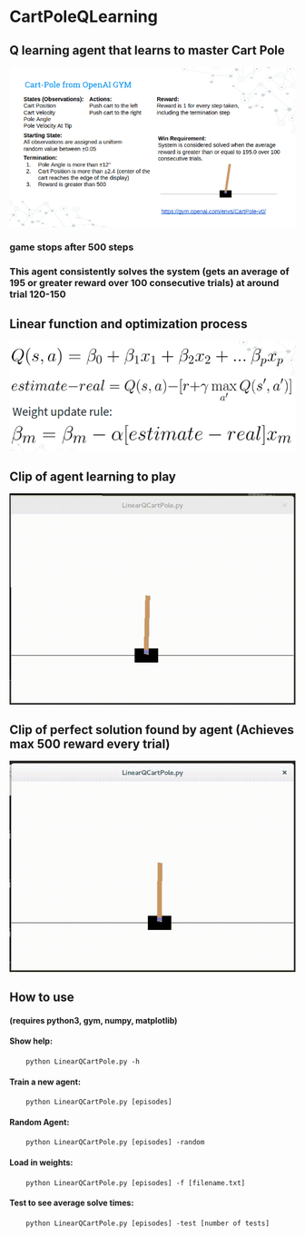 # CartPoleQLearning

## Q learning agent that learns to master Cart Pole 

![alt text](pictures/game.png)

### game stops after 500 steps

### This agent consistently solves the system (gets an average of 195 or greater reward over 100 consecutive trials) at around trial 120-150

## Linear function and optimization process

![alt text](pictures/formula.png)

## Clip of agent learning to play

![alt text](pictures/Learning.gif)

## Clip of perfect solution found by agent (Achieves max 500 reward every trial)

![alt text](pictures/PerfectSolution.gif)

## How to use 
  #### (requires python3, gym, numpy, matplotlib) 

  #### Show help: 
  		python LinearQCartPole.py -h 

  #### Train a new agent: 
  		python LinearQCartPole.py [episodes]  

  #### Random Agent: 
  		python LinearQCartPole.py [episodes] -random  

  #### Load in weights: 
  		python LinearQCartPole.py [episodes] -f [filename.txt]   

  #### Test to see average solve times: 
  		python LinearQCartPole.py [episodes] -test [number of tests] 

	
